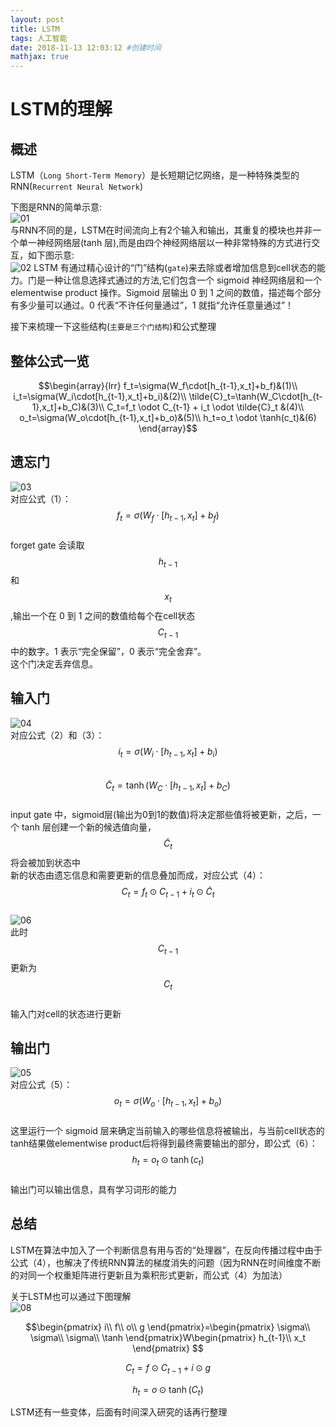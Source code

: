 ```yaml
---
layout: post
title: LSTM
tags: 人工智能
date: 2018-11-13 12:03:12 #创建时间
mathjax: true
---
```




# LSTM的理解  
## 概述  
LSTM（`Long Short-Term Memory`）是长短期记忆网络，是一种特殊类型的RNN(`Recurrent Neural Network`) 

下图是RNN的简单示意:  
![01][01]  
与RNN不同的是，LSTM在时间流向上有2个输入和输出，其重复的模块也并非一个单一神经网络层(tanh 层),而是由四个神经网络层以一种非常特殊的方式进行交互，如下图示意:     
![02][02] 
LSTM 有通过精心设计的“门”结构(`gate`)来去除或者增加信息到cell状态的能力。门是一种让信息选择式通过的方法,它们包含一个 sigmoid 神经网络层和一个 elementwise product 操作。Sigmoid 层输出 0 到 1 之间的数值，描述每个部分有多少量可以通过。0 代表“不许任何量通过”，1 就指“允许任意量通过”！ 

接下来梳理一下这些结构(`主要是三个门结构`)和公式整理

## 整体公式一览
$$\begin{array}{lrr}
f_t=\sigma(W_f\cdot[h_{t-1},x_t]+b_f)&(1)\\
i_t=\sigma(W_i\cdot[h_{t-1},x_t]+b_i)&(2)\\
\tilde{C}_t=\tanh(W_C\cdot[h_{t-1},x_t]+b_C)&(3)\\
C_t=f_t \odot C_{t-1} + i_t \odot \tilde{C}_t &(4)\\
o_t=\sigma(W_o\cdot[h_{t-1},x_t]+b_o)&(5)\\
h_t=o_t \odot \tanh(c_t)&(6)
\end{array}$$

## 遗忘门  
![03][03]  
对应公式（1）：$$f_t=\sigma(W_f\cdot[h_{t-1},x_t]+b_f)$$  
forget gate 会读取 $$h_{t-1}$$ 和 $$x_t$$,输出一个在 0 到 1 之间的数值给每个在cell状态$$C_{t-1}$$中的数字。1 表示“完全保留”，0 表示“完全舍弃”。  
这个门决定丢弃信息。
## 输入门   
![04][04]  
对应公式（2）和（3）：  
$$i_t=\sigma(W_i\cdot[h_{t-1},x_t]+b_i)$$  
$$\tilde{C}_t=\tanh(W_C\cdot[h_{t-1},x_t]+b_C)$$  
input gate 中，sigmoid层(输出为0到1的数值)将决定那些值将被更新，之后，一个 tanh 层创建一个新的候选值向量，$$\tilde{C}_t$$将会被加到状态中  
新的状态由遗忘信息和需要更新的信息叠加而成，对应公式（4）：  
$$C_t=f_t \odot C_{t-1} + i_t \odot \tilde{C}_t$$  
![06][06]  
此时$$C_{t-1}$$更新为$$C_t$$  
输入门对cell的状态进行更新
## 输出门
![05][05]  
对应公式（5）：  
$$o_t=\sigma(W_o\cdot[h_{t-1},x_t]+b_o)$$  
这里运行一个 sigmoid 层来确定当前输入的哪些信息将被输出，与当前cell状态的tanh结果做elementwise product后将得到最终需要输出的部分，即公式（6）：  
$$h_t=o_t \odot \tanh(c_t)$$  
输出门可以输出信息，具有学习词形的能力  
## 总结
LSTM在算法中加入了一个判断信息有用与否的“处理器”，在反向传播过程中由于公式（4），也解决了传统RNN算法的梯度消失的问题（因为RNN在时间维度不断的对同一个权重矩阵进行更新且为乘积形式更新，而公式（4）为加法） 

关于LSTM也可以通过下图理解  
![08][08]  

$$\begin{pmatrix}
i\\
f\\
o\\
g
\end{pmatrix}=\begin{pmatrix}
\sigma\\
\sigma\\
\sigma\\
\tanh
\end{pmatrix}W\begin{pmatrix}
h_{t-1}\\
x_t
\end{pmatrix}
$$

$$C_t = f\odot C_{t-1}+i\odot g$$

$$h_t = o\odot \tanh(C_t)$$

LSTM还有一些变体，后面有时间深入研究的话再行整理

[01]: https://raw.github.com/ice-melt/picture-set/master/blog/LSTM/lstm-rnn.png
[02]: https://raw.github.com/ice-melt/picture-set/master/blog/LSTM/lstm-lstm.png
[03]: https://raw.github.com/ice-melt/picture-set/master/blog/LSTM/lstm-ft.png
[04]: https://raw.github.com/ice-melt/picture-set/master/blog/LSTM/lstm-it.png
[05]: https://raw.github.com/ice-melt/picture-set/master/blog/LSTM/lstm-ot.png
[06]: https://raw.github.com/ice-melt/picture-set/master/blog/LSTM/lstm-ct.png
[07]: https://raw.github.com/ice-melt/picture-set/master/blog/LSTM/lstm-c.png
[08]: https://raw.github.com/ice-melt/picture-set/master/blog/LSTM/lstm-type2.png